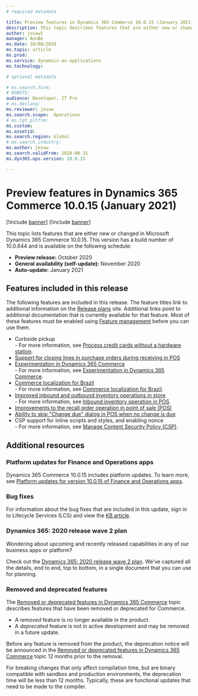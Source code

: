 ```yaml
---
# required metadata

title: Preview features in Dynamics 365 Commerce 10.0.15 (January 2021)
description: This topic describes features that are either new or changed in Dynamics 365 Commerce 10.0.15. 
author: josaw1
manager: AnnBe
ms.date: 10/08/2020
ms.topic: article
ms.prod: 
ms.service: dynamics-ax-applications
ms.technology: 

# optional metadata

# ms.search.form: 
# ROBOTS: 
audience: Developer, IT Pro
# ms.devlang: 
ms.reviewer: josaw
ms.search.scope:  Operations
# ms.tgt_pltfrm: 
ms.custom: 
ms.assetid: 
ms.search.region: Global
# ms.search.industry: 
ms.author: josaw
ms.search.validFrom: 2020-08-31 
ms.dyn365.ops.version: 10.0.15

---
```

# Preview features in Dynamics 365 Commerce 10.0.15 (January 2021)

[!include [banner](../includes/banner.md)]
[!include [banner](../includes/preview-banner.md)]

This topic lists features that are either new or changed in Microsoft Dynamics 365 Commerce 10.0.15. This version has a build number of 10.0.644 and is available on the following schedule:

- **Preview release:** October 2020
- **General availability (self-update):** November 2020
- **Auto-update:** January 2021

## Features included in this release

The following features are included in this release. The feature titles link to additional information on the [Release plans](https://docs.microsoft.com/dynamics365/release-plans/) site. Additional links point to additional documentation that is currently available for that feature. Most of these features must be enabled using [Feature management](../../fin-ops-core/fin-ops/get-started/feature-management/feature-management-overview.md) before you can use them.

- Curbside pickup<br> - For more information, see [Process credit cards without a hardware station](../dev-itpro/cnp-pos.md).
- [Support for closing lines in purchase orders during receiving in POS](https://docs.microsoft.com/dynamics365-release-plan/2020wave2/commerce/dynamics365-commerce/support-closing-lines-purchase-orders-during-receiving-pos)
- [Experimentation in Dynamics 365 Commerce](https://docs.microsoft.com/dynamics365-release-plan/2020wave2/commerce/dynamics365-commerce/experimentation-dynamics-365-commerce)<br> - For more information, see [Experimentation in Dynamics 365 Commerce](../experimentation-overview.md).
- [Commerce localization for Brazil](https://docs.microsoft.com/dynamics365-release-plan/2020wave2/commerce/dynamics365-commerce/commerce-localization-brazil)<br> - For more information, see [Commerce localization for Brazil](../localizations/latam-bra-commerce-localization.md).
- [Improved inbound and outbound inventory operations in store](https://docs.microsoft.com/dynamics365-release-plan/2020wave1/dynamics365-commerce/improved-inbound-outbound-inventory-operations-store)<br> - For more information, see [Inbound inventory operation in POS](../pos-inbound-inventory-operation.md).
- [Improvements to the recall order operation in point of sale (POS)](https://docs.microsoft.com/dynamics365-release-plan/2020wave2/commerce/dynamics365-commerce/improvements-facilitating-curbside-pickup-store-operations)
- [Ability to skip "Change due" dialog in POS when no change is due](https://docs.microsoft.com/dynamics365-release-plan/2020wave2/commerce/dynamics365-commerce/ability-skip-change-due-dialog-pos-when-no-change-due)
- CSP support for inline scripts and styles, and enabling nonce<br> - For more information, see [Manage Content Security Policy (CSP)](../manage-csp.md).

## Additional resources

### Platform updates for Finance and Operations apps

Dynamics 365 Commerce 10.0.15 includes platform updates. To learn more, see [Platform updates for version 10.0.15 of Finance and Operations apps](../../fin-ops-core/dev-itpro/get-started/whats-new-platform-updates-10-0-15.md).

### Bug fixes 
For information about the bug fixes that are included in this update, sign in to Lifecycle Services (LCS) and view the [KB article](https://fix.lcs.dynamics.com/Issue/Details?bugId=514518&dbType=3&qc=8fbe12733a7e1aa197e91fb11530f69fa89b9b39c08d89a19873f755c9430988).

### Dynamics 365: 2020 release wave 2 plan

Wondering about upcoming and recently released capabilities in any of our business apps or platform?

Check out the [Dynamics 365: 2020 release wave 2 plan](https://docs.microsoft.com/dynamics365-release-plan/2020wave2/). We've captured all the details, end to end, top to bottom, in a single document that you can use for planning.

### Removed and deprecated features

The [Removed or deprecated features in Dynamics 365 Commerce](removed-deprecated-features-commerce.md) topic describes features that have been removed or deprecated for Commerce.

- A *removed* feature is no longer available in the product.
- A *deprecated* feature is not in active development and may be removed in a future update.

Before any feature is removed from the product, the deprecation notice will be announced in the [Removed or deprecated features in Dynamics 365 Commerce](removed-deprecated-features-commerce.md) topic 12 months prior to the removal.

For breaking changes that only affect compilation time, but are binary compatible with sandbox and production environments, the deprecation time will be less than 12 months. Typically, these are functional updates that need to be made to the compiler.

